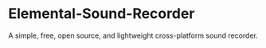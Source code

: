 Elemental-Sound-Recorder
========================

A simple, free, open source, and lightweight cross-platform sound recorder.
